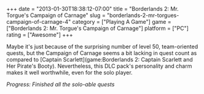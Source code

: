 +++
date = "2013-01-30T18:38:12-07:00"
title = "Borderlands 2: Mr. Torgue's Campaign of Carnage"
slug = "borderlands-2-mr-torgues-campaign-of-carnage-4"
category = ["Playing A Game"]
game = ["Borderlands 2: Mr. Torgue's Campaign of Carnage"]
platform = ["PC"]
rating = ["Awesome"]
+++

Maybe it's just because of the surprising number of level 50, team-oriented quests, but the Campaign of Carnage seems a bit lacking in quest count as compared to [Captain Scarlett](game:Borderlands 2: Captain Scarlett and Her Pirate's Booty).  Nevertheless, this DLC pack's personality and charm makes it well worthwhile, even for the solo player.

<i>Progress: Finished all the solo-able quests</i>